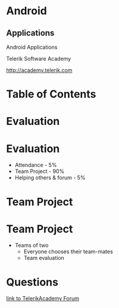 <!-- section start -->

<!-- attr: {id: 'title', class: 'slide-title', hasScriptWrapper: true} -->
# Android
##  Applications
<div class="signature">
    <p class="signature-course">Android Applications</p>
    <p class="signature-initiative">Telerik Software Academy</p>
    <a href="http://academy.telerik.com" class="signature-link">http://academy.telerik.com</a>
</div>


<!-- section start -->
<!-- attr: { id:'table-of-contents', class:'table-of-contents slide-section' } -->
# Table of Contents


<!-- section start -->
<!-- attr: { id:'', class:'slide-section', showInPresentation:true } -->
# Evaluation

# Evaluation
- Attendance - 5%
- Team Project - 90%
- Helping others & forum - 5%


<!-- section start -->
<!-- attr: { id:'', class:'slide-section', showInPresentation:true } -->
# Team Project

# Team Project
- Teams of two
  - Everyone chooses their team-mates
  - Team evaluation

<!-- section start -->
<!-- attr: { id:'questions', class:'slide-section', showInPresentation:true } -->
# Questions
<!-- ## Android Applications -->
[link to TelerikAcademy Forum]()
